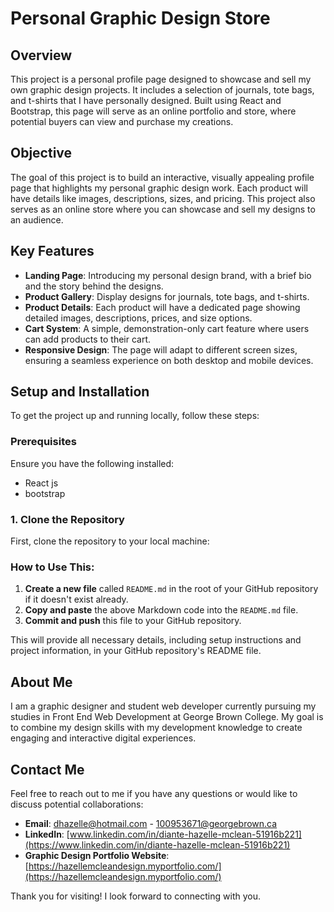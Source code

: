 # **Personal Graphic Design Store**

## **Overview**

This project is a personal profile page designed to showcase and sell my own graphic design projects. It includes a selection of journals, tote bags, and t-shirts that I have personally designed. Built using React and Bootstrap, this page will serve as an online portfolio and store, where potential buyers can view and purchase my creations.

## **Objective**

The goal of this project is to build an interactive, visually appealing profile page that highlights my personal graphic design work. Each product will have details like images, descriptions, sizes, and pricing. This project also serves as an online store where you can showcase and sell my designs to an audience.

## **Key Features**

- **Landing Page**: Introducing my personal design brand, with a brief bio and the story behind the designs.
- **Product Gallery**: Display designs for journals, tote bags, and t-shirts.
- **Product Details**: Each product will have a dedicated page showing detailed images, descriptions, prices, and size options.
- **Cart System**: A simple, demonstration-only cart feature where users can add products to their cart.
- **Responsive Design**: The page will adapt to different screen sizes, ensuring a seamless experience on both desktop and mobile devices.

## Setup and Installation

To get the project up and running locally, follow these steps:

### Prerequisites
Ensure you have the following installed:

- React js
- bootstrap

### 1. Clone the Repository
First, clone the repository to your local machine:

### How to Use This:

1. **Create a new file** called `README.md` in the root of your GitHub repository if it doesn't exist already.
2. **Copy and paste** the above Markdown code into the `README.md` file.
3. **Commit and push** this file to your GitHub repository.

This will provide all necessary details, including setup instructions and project information, in your GitHub repository's README file.

## **About Me**

I am a graphic designer and student web developer currently pursuing my studies in Front End Web Development at George Brown College. My goal is to combine my design skills with my development knowledge to create engaging and interactive digital experiences.

## **Contact Me**

Feel free to reach out to me if you have any questions or would like to discuss potential collaborations:

- **Email**: dhazelle@hotmail.com - 100953671@georgebrown.ca
- **LinkedIn**: [www.linkedin.com/in/diante-hazelle-mclean-51916b221](https://www.linkedin.com/in/diante-hazelle-mclean-51916b221)
- **Graphic Design Portfolio Website**: [https://hazellemcleandesign.myportfolio.com/](https://hazellemcleandesign.myportfolio.com/)

Thank you for visiting! I look forward to connecting with you.
